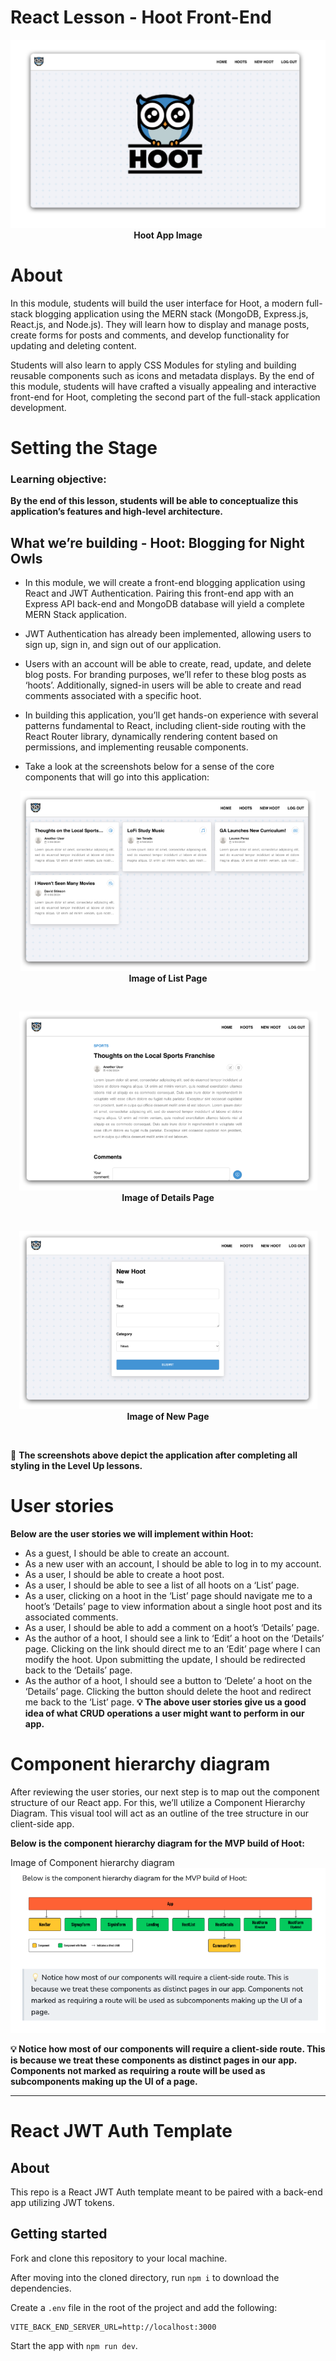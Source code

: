 # React Lesson - Hoot Front-End

<!-- **Hoot Image** -->
<!-- ![HootImage](./public/images/HOOT_image.png) -->
<p align="center">
  <img src="./public/images/HOOT_image.png" alt="HootImage" /><br>
  <b>Hoot App Image</b>
</p>

# About
In this module, students will build the user interface for Hoot, a modern full-stack blogging application using the MERN stack (MongoDB, Express.js, React.js, and Node.js). They will learn how to display and manage posts, create forms for posts and comments, and develop functionality for updating and deleting content.

Students will also learn to apply CSS Modules for styling and building reusable components such as icons and metadata displays. By the end of this module, students will have crafted a visually appealing and interactive front-end for Hoot, completing the second part of the full-stack application development.

# Setting the Stage
### Learning objective: 
**By the end of this lesson, students will be able to conceptualize this application’s features and high-level architecture.**

## What we’re building - Hoot: Blogging for Night Owls

- In this module, we will create a front-end blogging application using React and JWT Authentication. Pairing this front-end app with an Express API back-end and MongoDB database will yield a complete MERN Stack application.

- JWT Authentication has already been implemented, allowing users to sign up, sign in, and sign out of our application.

- Users with an account will be able to create, read, update, and delete blog posts. For branding purposes, we’ll refer to these blog posts as ‘hoots’. Additionally, signed-in users will be able to create and read comments associated with a specific hoot.

- In building this application, you’ll get hands-on experience with several patterns fundamental to React, including client-side routing with the React Router library, dynamically rendering content based on permissions, and implementing reusable components.

- Take a look at the screenshots below for a sense of the core components that will go into this application:

<!-- **Image of List Page**   -->
<!-- ![ListPage](./public/images/ListPage.png) -->
<p align="center">
  <img src="./public/images/ListPage.png" alt="List Page Image" /><br>
  <b>Image of List Page</b>
</p>

<br>

<!-- **Image of Details Page** -->
<!-- ![DetailsPage](./public/images/DetailsPage.png) -->
<p align="center">
  <img src="./public/images/DetailsPage.png" alt="Details Page Image" /><br>
  <b>Image of Details Page</b>
</p>

<br>

<!-- **Image of New Page** -->
<!-- ![NewPage](./public/images/NewPage.png) -->
<p align="center">
  <img src="./public/images/NewPage.png" alt="New Page Image" /><br>
  <b>Image of New Page</b>
</p>

<br>

🚀 **The screenshots above depict the application after completing all styling in the Level Up lessons.**

# User stories
**Below are the user stories we will implement within Hoot:**

- As a guest, I should be able to create an account.
- As a new user with an account, I should be able to log in to my account.
- As a user, I should be able to create a hoot post.
- As a user, I should be able to see a list of all hoots on a ‘List’ page.
- As a user, clicking on a hoot in the ‘List’ page should navigate me to a hoot’s ‘Details’ page to view information about a single hoot post and its associated comments.
- As a user, I should be able to add a comment on a hoot’s ‘Details’ page.
- As the author of a hoot, I should see a link to ‘Edit’ a hoot on the ‘Details’ page. Clicking on the link should direct me to an ‘Edit’ page where I can modify the hoot. Upon submitting the update, I should be redirected back to the ‘Details’ page.
- As the author of a hoot, I should see a button to ‘Delete’ a hoot on the ‘Details’ page. Clicking the button should delete the hoot and redirect me back to the ‘List’ page.
**💡 The above user stories give us a good idea of what CRUD operations a user might want to perform in our app.**

# Component hierarchy diagram
After reviewing the user stories, our next step is to map out the component structure of our React app. For this, we’ll utilize a Component Hierarchy Diagram. This visual tool will act as an outline of the tree structure in our client-side app.

**Below is the component hierarchy diagram for the MVP build of Hoot:**

Image of Component hierarchy diagram
![ComponentHierarchy](./public/images/ComponentHierarchy.png)

**💡 Notice how most of our components will require a client-side route. This is because we treat these components as distinct pages in our app. Components not marked as requiring a route will be used as subcomponents making up the UI of a page.**

<hr>

# React JWT Auth Template

## About

This repo is a React JWT Auth template meant to be paired with a back-end app utilizing JWT tokens.

## Getting started

Fork and clone this repository to your local machine.

After moving into the cloned directory, run `npm i` to download the dependencies.

Create a `.env` file in the root of the project and add the following:

```plaintext
VITE_BACK_END_SERVER_URL=http://localhost:3000
```

Start the app with `npm run dev`.
